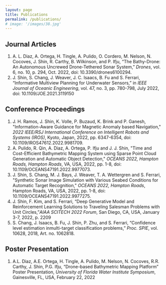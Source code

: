 ```yaml
---
layout: page
title: Publications
permalink: /publications/
# image: '/images/38.jpg'
---
```


<!-- TODO: add link to PDF or ArXiv -->

## Journal Articles

1. A. L. Diaz, A. Ortega, H. Tingle, A. Pulido, O. Cordero, M. Nelson, N. Cocoves, J. Shin, R. Carthy, B. Wilkinson, and P. Ifju, “The Bathy-Drone: An Autonomous Uncrewed Drone-Tethered Sonar System,” *Drones*, vol. 6, no. 10, p. 294, Oct. 2022, doi: 10.3390/drones6100294.
1. J. Shin, S. Chang, J. Weaver, J. C. Isaacs, B. Fu and S. Ferrari, “Informative Multiview Planning for Underwater Sensors,” in *IEEE Journal of Oceanic Engineering*, vol. 47, no. 3, pp. 780-798, July 2022, doi: 10.1109/JOE.2021.3119150

<!-- ## Books and Book Chapters

* Bitters semiotics vice thundercats synth.
* Literally cred narwhal bitters wayfarers.
* Kale chips chartreuse paleo tbh street art marfa.
* Mlkshk polaroid sriracha brooklyn.
* Pug you probably haven't heard of them air plant man bun. -->

## Conference Proceedings

<!-- 1. AIAA Scitech paper -->
1. J. H. Ramos, J. Shin, K. Volle, P. Buzaud, K. Brink and P. Ganesh, "Information-Aware Guidance for Magnetic Anomaly based Navigation," *2022 IEEE/RSJ International Conference on Intelligent Robots and Systems (IROS)*, Kyoto, Japan, 2022, pp. 6347-6354, doi: 10.1109/IROS47612.2022.9981709.
1. A. Pulido, R. Qin, A. Diaz, A. Ortega, P. Ifju and J. J. Shin, "Time and Cost-Efficient Bathymetric Mapping System using Sparse Point Cloud Generation and Automatic Object Detection," *OCEANS 2022, Hampton Roads, Hampton Roads*, VA, USA, 2022, pp. 1-8, doi: 10.1109/OCEANS47191.2022.9977073.
1. J. Shin, S. Chang, M. J. Bays, J. Weaver, T. A. Wettergren and S. Ferrari, "Synthetic Sonar Image Simulation with Various Seabed Conditions for Automatic Target Recognition," *OCEANS 2022, Hampton Roads*, Hampton Roads, VA, USA, 2022, pp. 1-8, doi: 10.1109/OCEANS47191.2022.9977275.
1. J. Shin, F. Kim, and S. Ferrari, “Deep Generative Model and Reinforcement Learning Solutions to Traveling Salesman Problems with Unit Circles,”*AIAA SCITECH 2022 Forum*, San Diego, CA, USA, January 3-7, 2022, p. 2209
1. S. Chang, J. Isaacs, B. Fu, J. Shin, P. Zhu, and S. Ferrari, “Confidence level estimation inmulti-target classification problems,” *Proc. SPIE*, vol. 10628, 2018, Art. no. 1062818.

## Poster Presentation
1. A.L. Diaz, A.E. Ortega, H. Tingle, A. Pulido, M. Nelson, N. Cocoves, R.R. Carthy, J. Shin, P.G. Ifju, “Drone-based Bathymetric Mapping Platform” Poster Presentation, *University of Florida Water Institute Symposium*, Gainesville, FL, USA, February 22, 2022